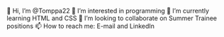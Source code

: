 👋 Hi, I’m @Tomppa22
👀 I’m interested in programming
🌱 I’m currently learning HTML and CSS
💞️ I’m looking to collaborate on Summer Trainee positions
📫 How to reach me: E-mail and LinkedIn

<!---
tpantsar/tpantsar is a ✨ special ✨ repository because its `README.md` (this file) appears on your GitHub profile.
You can click the Preview link to take a look at your changes.
--->
